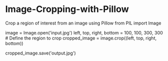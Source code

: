 # Image-Cropping-with-Pillow
Crop a region of interest from an image using Pillow
from PIL import Image

image = Image.open('input.jpg')
left, top, right, bottom = 100, 100, 300, 300  # Define the region to crop
cropped_image = image.crop((left, top, right, bottom))

cropped_image.save('output.jpg')
